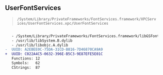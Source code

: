 ## UserFontServices

> `/System/Library/PrivateFrameworks/FontServices.framework/XPCServices/UserFontServices.xpc/UserFontServices`

```diff

   - /System/Library/PrivateFrameworks/FontServices.framework/libGSFont.dylib
   - /usr/lib/libSystem.B.dylib
   - /usr/lib/libobjc.A.dylib
-  UUID: A2EBEE0C-75DA-31CD-B816-7D46870CA9A9
+  UUID: C022A4C5-0632-396E-B5C3-9E87EFE5E01C
   Functions: 12
   Symbols:   62
   CStrings:  87

```
